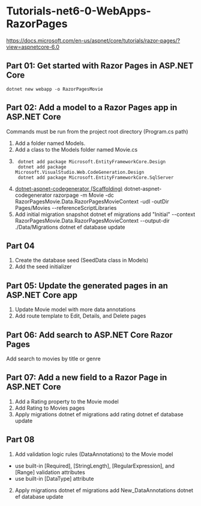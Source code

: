 ﻿# Tutorials-net6-0-WebApps-RazorPages
https://docs.microsoft.com/en-us/aspnet/core/tutorials/razor-pages/?view=aspnetcore-6.0

## Part 01: Get started with Razor Pages in ASP.NET Core
    dotnet new webapp -o RazorPagesMovie

## Part 02: Add a model to a Razor Pages app in ASP.NET Core
Commands must be run from the project root directory (Program.cs path)
1) Add a folder named Models.
2) Add a class to the Models folder named Movie.cs
3)
        dotnet add package Microsoft.EntityFrameworkCore.Design
        dotnet add package Microsoft.VisualStudio.Web.CodeGeneration.Design
        dotnet add package Microsoft.EntityFrameworkCore.SqlServer
4) [dotnet-aspnet-codegenerator (Scaffolding)](https://docs.microsoft.com/en-us/aspnet/core/fundamentals/tools/dotnet-aspnet-codegenerator?view=aspnetcore-6.0 "ASP.NET Core scaffolding engine")
        dotnet-aspnet-codegenerator razorpage -m Movie -dc RazorPagesMovie.Data.RazorPagesMovieContext -udl -outDir Pages/Movies --referenceScriptLibraries
5) Add initial migration snapshot
        dotnet ef migrations add "Initial" --context RazorPagesMovie.Data.RazorPagesMovieContext --output-dir ./Data/Migrations
        dotnet ef database update

## Part 04
1) Create the database seed (SeedData class in Models)
2) Add the seed initializer

## Part 05: Update the generated pages in an ASP.NET Core app
1) Update Movie model with more data annotations
2) Add route template to Edit, Details, and Delete pages

## Part 06: Add search to ASP.NET Core Razor Pages
Add search to movies by title or genre

## Part 07: Add a new field to a Razor Page in ASP.NET Core
1) Add a Rating property to the Movie model
2) Add Rating to Movies pages
3) Apply migrations
        dotnet ef migrations add rating
        dotnet ef database update

## Part 08
1) Add validation logic rules (DataAnnotations) to the Movie model
  * use built-in [Required], [StringLength], [RegularExpression], and [Range] validation attributes
  * use built-in [DataType] attribute
2) Apply migrations
        dotnet ef migrations add New_DataAnnotations
        dotnet ef database update

